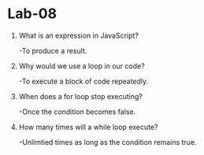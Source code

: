 # Lab-08

1. What is an expression in JavaScript?

   -To produce a result.

2. Why would we use a loop in our code?
  
   -To execute a block of code repeatedly.

3. When does a for loop stop executing?

   -Once the condition becomes false.

4. How many times will a while loop execute?

   -Unlimtied times as long as the condition remains true.  